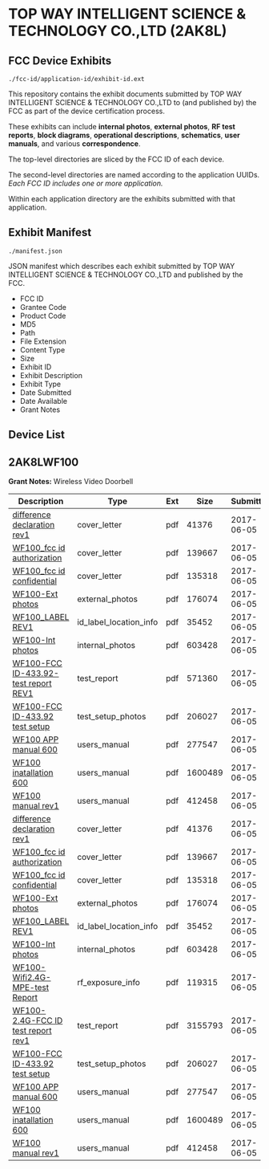 # TOP WAY INTELLIGENT SCIENCE & TECHNOLOGY CO.,LTD (2AK8L)
## FCC Device Exhibits

```
./fcc-id/application-id/exhibit-id.ext
```

This repository contains the exhibit documents submitted by TOP WAY INTELLIGENT SCIENCE & TECHNOLOGY CO.,LTD to (and published by) the FCC as part of the device certification process.

These exhibits can include **internal photos**, **external photos**, **RF test reports**, **block diagrams**, **operational descriptions**, **schematics**, **user manuals**, and various **correspondence**.

The top-level directories are sliced by the FCC ID of each device.

The second-level directories are named according to the application UUIDs. *Each FCC ID includes one or more application.*

Within each application directory are the exhibits submitted with that application. 

## Exhibit Manifest

```
./manifest.json
```

JSON manifest which describes each exhibit submitted by TOP WAY INTELLIGENT SCIENCE & TECHNOLOGY CO.,LTD and published by the FCC.

- FCC ID
- Grantee Code
- Product Code
- MD5
- Path
- File Extension
- Content Type
- Size
- Exhibit ID
- Exhibit Description
- Exhibit Type
- Date Submitted
- Date Available
- Grant Notes

## Device List
## 2AK8LWF100
**Grant Notes:** Wireless Video Doorbell

| Description | Type | Ext | Size | Submitted | Available |
| ----------- | ---- | --- | ---- | --------- | --------- |
| [difference declaration rev1](2AK8LWF100/696075c989fa6a792edd4803e103bc5c/3412787.pdf) | cover_letter | pdf | 41376 | 2017-06-05 | 2017-06-08 |
| [WF100_fcc id authorization](2AK8LWF100/696075c989fa6a792edd4803e103bc5c/3412788.pdf) | cover_letter | pdf | 139667 | 2017-06-05 | 2017-06-08 |
| [WF100_fcc id confidential](2AK8LWF100/696075c989fa6a792edd4803e103bc5c/3412789.pdf) | cover_letter | pdf | 135318 | 2017-06-05 | 2017-06-08 |
| [WF100-Ext photos](2AK8LWF100/696075c989fa6a792edd4803e103bc5c/3412790.pdf) | external_photos | pdf | 176074 | 2017-06-05 | 2017-06-08 |
| [WF100_LABEL REV1](2AK8LWF100/696075c989fa6a792edd4803e103bc5c/3412795.pdf) | id_label_location_info | pdf | 35452 | 2017-06-05 | 2017-06-08 |
| [WF100-Int photos](2AK8LWF100/696075c989fa6a792edd4803e103bc5c/3412794.pdf) | internal_photos | pdf | 603428 | 2017-06-05 | 2017-06-08 |
| [WF100-FCC ID-433.92-test report REV1](2AK8LWF100/696075c989fa6a792edd4803e103bc5c/3412890.pdf) | test_report | pdf | 571360 | 2017-06-05 | 2017-06-08 |
| [WF100-FCC ID-433.92 test setup](2AK8LWF100/696075c989fa6a792edd4803e103bc5c/3412813.pdf) | test_setup_photos | pdf | 206027 | 2017-06-05 | 2017-06-08 |
| [WF100 APP manual 600](2AK8LWF100/696075c989fa6a792edd4803e103bc5c/3412802.pdf) | users_manual | pdf | 277547 | 2017-06-05 | 2017-06-08 |
| [WF100 inatallation 600](2AK8LWF100/696075c989fa6a792edd4803e103bc5c/3412808.pdf) | users_manual | pdf | 1600489 | 2017-06-05 | 2017-06-08 |
| [WF100 manual rev1](2AK8LWF100/696075c989fa6a792edd4803e103bc5c/3412809.pdf) | users_manual | pdf | 412458 | 2017-06-05 | 2017-06-08 |
| [difference declaration rev1](2AK8LWF100/1947b92c75d7f92b8f439afc000518a3/3412787.pdf) | cover_letter | pdf | 41376 | 2017-06-05 | 2017-06-08 |
| [WF100_fcc id authorization](2AK8LWF100/1947b92c75d7f92b8f439afc000518a3/3412788.pdf) | cover_letter | pdf | 139667 | 2017-06-05 | 2017-06-08 |
| [WF100_fcc id confidential](2AK8LWF100/1947b92c75d7f92b8f439afc000518a3/3412789.pdf) | cover_letter | pdf | 135318 | 2017-06-05 | 2017-06-08 |
| [WF100-Ext photos](2AK8LWF100/1947b92c75d7f92b8f439afc000518a3/3412790.pdf) | external_photos | pdf | 176074 | 2017-06-05 | 2017-06-08 |
| [WF100_LABEL REV1](2AK8LWF100/1947b92c75d7f92b8f439afc000518a3/3412795.pdf) | id_label_location_info | pdf | 35452 | 2017-06-05 | 2017-06-08 |
| [WF100-Int photos](2AK8LWF100/1947b92c75d7f92b8f439afc000518a3/3412794.pdf) | internal_photos | pdf | 603428 | 2017-06-05 | 2017-06-08 |
| [WF100-Wifi2.4G-MPE-test Report](2AK8LWF100/1947b92c75d7f92b8f439afc000518a3/3412800.pdf) | rf_exposure_info | pdf | 119315 | 2017-06-05 | 2017-06-08 |
| [WF100-2.4G-FCC ID test report rev1](2AK8LWF100/1947b92c75d7f92b8f439afc000518a3/3412799.pdf) | test_report | pdf | 3155793 | 2017-06-05 | 2017-06-08 |
| [WF100-FCC ID-433.92 test setup](2AK8LWF100/1947b92c75d7f92b8f439afc000518a3/3412813.pdf) | test_setup_photos | pdf | 206027 | 2017-06-05 | 2017-06-08 |
| [WF100 APP manual 600](2AK8LWF100/1947b92c75d7f92b8f439afc000518a3/3412802.pdf) | users_manual | pdf | 277547 | 2017-06-05 | 2017-06-08 |
| [WF100 inatallation 600](2AK8LWF100/1947b92c75d7f92b8f439afc000518a3/3412808.pdf) | users_manual | pdf | 1600489 | 2017-06-05 | 2017-06-08 |
| [WF100 manual rev1](2AK8LWF100/1947b92c75d7f92b8f439afc000518a3/3412809.pdf) | users_manual | pdf | 412458 | 2017-06-05 | 2017-06-08 |
